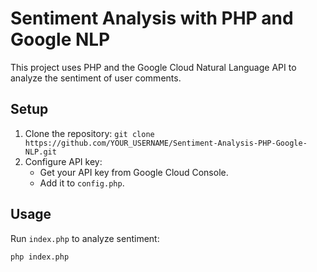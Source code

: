 # Sentiment Analysis with PHP and Google NLP

This project uses PHP and the Google Cloud Natural Language API to analyze the sentiment of user comments.

## Setup
1. Clone the repository: `git clone https://github.com/YOUR_USERNAME/Sentiment-Analysis-PHP-Google-NLP.git`
2. Configure API key:
   - Get your API key from Google Cloud Console.
   - Add it to `config.php`.

## Usage
Run `index.php` to analyze sentiment:
```bash
php index.php
